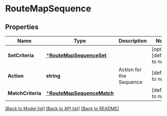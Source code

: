 # RouteMapSequence

## Properties
Name | Type | Description | Notes
------------ | ------------- | ------------- | -------------
**SetCriteria** | [***RouteMapSequenceSet**](RouteMapSequenceSet.md) |  | [optional] [default to null]
**Action** | **string** | Action for the Sequence | [default to null]
**MatchCriteria** | [***RouteMapSequenceMatch**](RouteMapSequenceMatch.md) |  | [default to null]

[[Back to Model list]](../README.md#documentation-for-models) [[Back to API list]](../README.md#documentation-for-api-endpoints) [[Back to README]](../README.md)

